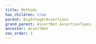 ```yaml
---
title: Methods
has_children: true
parent: BigIntegerAssertions
grand_parent: AssertNet.AssertionTypes
ancestor: AssertNet
nav_order: 3
---
```


